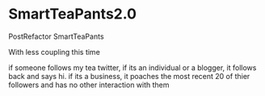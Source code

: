 # SmartTeaPants2.0
PostRefactor SmartTeaPants

With less coupling this time

if someone follows my tea twitter, if its an individual or a blogger, it follows back and says hi. if its a business, it poaches the most recent 20 of thier followers and has no other interaction with them
